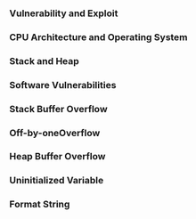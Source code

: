### Vulnerability and Exploit
### CPU Architecture and Operating System
### Stack and Heap
### Software Vulnerabilities
### Stack Buffer Overflow
### Off-by-oneOverflow 
### Heap Buffer Overflow
### Uninitialized Variable
### Format String